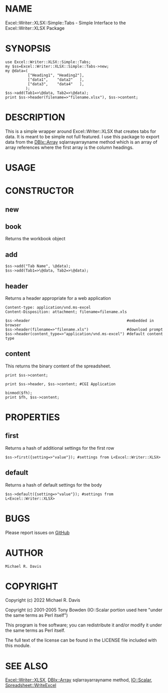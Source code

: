 # NAME

Excel::Writer::XLSX::Simple::Tabs - Simple Interface to the Excel::Writer::XLSX Package

# SYNOPSIS

    use Excel::Writer::XLSX::Simple::Tabs;
    my $ss=Excel::Writer::XLSX::Simple::Tabs->new;
    my @data=(
              ["Heading1", "Heading2"],
              ["data1",    "data2"   ],
              ["data3",    "data4"   ],
             );
    $ss->add(Tab1=>\@data, Tab2=>\@data);
    print $ss->header(filename=>"filename.xlsx"), $ss->content;

# DESCRIPTION

This is a simple wrapper around Excel::Writer::XLSX that creates tabs for data.  It is meant to be simple not full featured.  I use this package to export data from the [DBIx::Array](https://metacpan.org/pod/DBIx::Array) sqlarrayarrayname method which is an array of array references where the first array is the column headings.

# USAGE

# CONSTRUCTOR

## new

## book

Returns the workbook object

## add

    $ss->add("Tab Name", \@data);
    $ss->add(Tab1=>\@data, Tab2=>\@data);

## header

Returns a header appropriate for a web application

    Content-type: application/vnd.ms-excel
    Content-Disposition: attachment; filename=filename.xls

    $ss->header                                           #embedded in browser
    $ss->header(filename=>"filename.xls")                 #download prompt
    $ss->header(content_type=>"application/vnd.ms-excel") #default content type

## content

This returns the binary content of the spreadsheet.

    print $ss->content;

    print $ss->header, $ss->content; #CGI Application

    binmod($fh);
    print $fh, $ss->content;

# PROPERTIES

## first

Returns a hash of additional settings for the first row

    $ss->first({setting=>"value"}); #settings from L<Excel::Writer::XLSX>

## default

Returns a hash of default settings for the body

    $ss->default({setting=>"value"}); #settings from L<Excel::Writer::XLSX>

# BUGS

Please report issues on [GitHub](https://github.com/mrdvt92/perl-Excel-Writer-XLSX-Simple-Tabs/issues)

# AUTHOR

    Michael R. Davis

# COPYRIGHT

Copyright (c) 2022 Michael R. Davis

Copyright (c) 2001-2005 Tony Bowden (IO::Scalar portion used here "under the same terms as Perl itself")

This program is free software; you can redistribute it and/or modify it under the same terms as Perl itself.

The full text of the license can be found in the LICENSE file included with this module.

# SEE ALSO

[Excel::Writer::XLSX](https://metacpan.org/pod/Excel::Writer::XLSX), [DBIx::Array](https://metacpan.org/pod/DBIx::Array) sqlarrayarrayname method, [IO::Scalar](https://metacpan.org/pod/IO::Scalar), [Spreadsheet::WriteExcel](https://metacpan.org/pod/Spreadsheet::WriteExcel)
